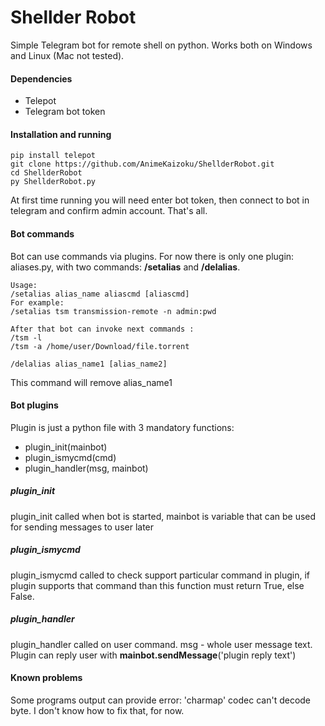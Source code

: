 Shellder Robot
==================

Simple Telegram bot for remote shell on python. Works both on Windows and Linux (Mac not tested).

#### Dependencies
* Telepot 
* Telegram bot token

#### Installation and running
```
pip install telepot
git clone https://github.com/AnimeKaizoku/ShellderRobot.git
cd ShellderRobot
py ShellderRobot.py

```

At first time running you will need enter bot token, then connect to bot in telegram and confirm admin account. That's all.

#### Bot commands
Bot can use commands via plugins. For now there is only one plugin: aliases.py, with two commands: __/setalias__ and __/delalias__.
```
Usage:
/setalias alias_name aliascmd [aliascmd]
For example:
/setalias tsm transmission-remote -n admin:pwd

After that bot can invoke next commands :
/tsm -l  
/tsm -a /home/user/Download/file.torrent

/delalias alias_name1 [alias_name2]
```
This command will remove alias_name1 

#### Bot plugins
Plugin is just a python file with 3 mandatory functions:
* plugin_init(mainbot)
* plugin_ismycmd(cmd)
* plugin_handler(msg, mainbot)

##### plugin_init
plugin_init called when bot is started, mainbot is variable that can be used for sending messages to user later

##### plugin_ismycmd
plugin_ismycmd called to check support particular command in plugin, if plugin supports that command than this function must return True, else False.
        
##### plugin_handler
plugin_handler called on user command. msg - whole user message text. 
Plugin can reply user with __mainbot.sendMessage__('plugin reply text')

#### Known problems
Some programs output can provide error: 'charmap' codec can't decode byte. I don't know how to fix that, for now. 
